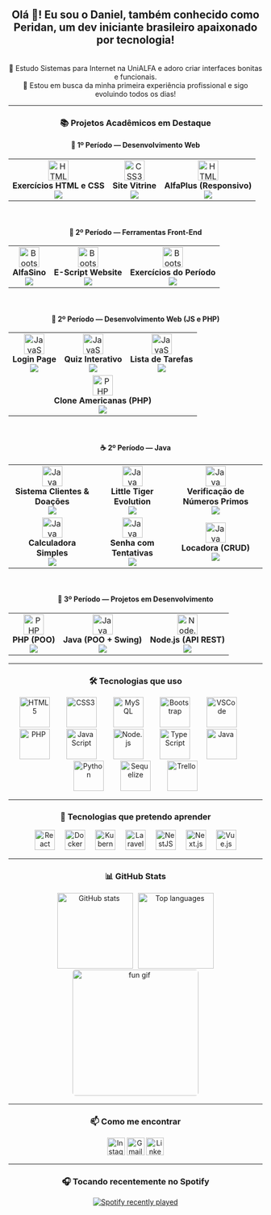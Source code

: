 <div align="center">

## Olá 👋! Eu sou o Daniel, também conhecido como Peridan, um dev iniciante brasileiro apaixonado por tecnologia!
<br>🧠 Estudo Sistemas para Internet na UniALFA e adoro criar interfaces bonitas e funcionais.
<br>🎯 Estou em busca da minha primeira experiência profissional e sigo evoluindo todos os dias!



---

### 📚 Projetos Acadêmicos em Destaque
</div>

<div align="center">

  
#### 🧪 1º Período — Desenvolvimento Web

<table>
  <tr>
    <td align="center">
      <img src="https://cdn.jsdelivr.net/gh/devicons/devicon/icons/html5/html5-original.svg" height="40" alt="HTML5" /><br>
      <strong>Exercícios HTML e CSS</strong><br>
      <a href="https://github.com/DanielSatelPereira/exercicios-html-css-faculdade" title="Abrir repositório em nova guia">
        <img src="https://img.shields.io/badge/Acessar_Repositório-1f2937?style=flat-square&color=%23f97316&labelColor=1f2937" />
      </a>
    </td>
    <td align="center">
      <img src="https://cdn.jsdelivr.net/gh/devicons/devicon/icons/css3/css3-original.svg" height="40" alt="CSS3" /><br>
      <strong>Site Vitrine</strong><br>
      <a href="https://github.com/DanielSatelPereira/site-vitrine-html-css" title="Abrir repositório em nova guia">
        <img src="https://img.shields.io/badge/Acessar_Repositório-1f2937?style=flat-square&color=%23f97316&labelColor=1f2937" />
      </a>
    </td>
    <td align="center">
      <img src="https://cdn.jsdelivr.net/gh/devicons/devicon/icons/html5/html5-original.svg" height="40" alt="HTML5" /><br>
      <strong>AlfaPlus (Responsivo)</strong><br>
      <a href="https://github.com/DanielSatelPereira/alfaplus-1balfa24" title="Abrir repositório em nova guia">
        <img src="https://img.shields.io/badge/Acessar_Repositório-1f2937?style=flat-square&color=%23f97316&labelColor=1f2937" />
      </a>
    </td>
  </tr>
</table>

<br>

#### 🧩 2º Período — Ferramentas Front-End

<table>
  <tr>
    <td align="center">
      <img src="https://cdn.jsdelivr.net/gh/devicons/devicon/icons/bootstrap/bootstrap-original.svg" height="40" alt="Bootstrap" /><br>
      <strong>AlfaSino</strong><br>
      <a href="https://github.com/DanielSatelPereira/alfasino" title="Abrir repositório em nova guia">
        <img src="https://img.shields.io/badge/Acessar_Repositório-1f2937?style=flat-square&color=%23f97316&labelColor=1f2937" />
      </a>
    </td>
    <td align="center">
      <img src="https://cdn.jsdelivr.net/gh/devicons/devicon/icons/bootstrap/bootstrap-original.svg" height="40" alt="Bootstrap" /><br>
      <strong>E-Script Website</strong><br>
      <a href="https://github.com/DanielSatelPereira/e-script-website" title="Abrir repositório em nova guia">
        <img src="https://img.shields.io/badge/Acessar_Repositório-1f2937?style=flat-square&color=%23f97316&labelColor=1f2937" />
      </a>
    </td>
    <td align="center">
      <img src="https://cdn.jsdelivr.net/gh/devicons/devicon/icons/bootstrap/bootstrap-original.svg" height="40" alt="Bootstrap" /><br>
      <strong>Exercícios do Período</strong><br>
      <a href="https://github.com/DanielSatelPereira/ferramentas-front-end-2024" title="Abrir repositório em nova guia">
        <img src="https://img.shields.io/badge/Acessar_Repositório-1f2937?style=flat-square&color=%23f97316&labelColor=1f2937" />
      </a>
    </td>
  </tr>
</table>

<br>

#### 🧪 2º Período — Desenvolvimento Web (JS e PHP)

<table>
  <tr>
    <td align="center">
      <img src="https://cdn.jsdelivr.net/gh/devicons/devicon/icons/javascript/javascript-original.svg" height="40" alt="JavaScript" /><br>
      <strong>Login Page</strong><br>
      <a href="https://github.com/DanielSatelPereira/projetos-web-2periodo/tree/main/javascript/login-page-js" title="Abrir projeto em nova guia">
        <img src="https://img.shields.io/badge/Acessar_Projeto-1f2937?style=flat-square&color=%23facc15&labelColor=1f2937" />
      </a>
    </td>
    <td align="center">
      <img src="https://cdn.jsdelivr.net/gh/devicons/devicon/icons/javascript/javascript-original.svg" height="40" alt="JavaScript" /><br>
      <strong>Quiz Interativo</strong><br>
      <a href="https://github.com/DanielSatelPereira/projetos-web-2periodo/tree/main/javascript/quiz-app-js" title="Abrir projeto em nova guia">
        <img src="https://img.shields.io/badge/Acessar_Projeto-1f2937?style=flat-square&color=%23facc15&labelColor=1f2937" />
      </a>
    </td>
    <td align="center">
      <img src="https://cdn.jsdelivr.net/gh/devicons/devicon/icons/javascript/javascript-original.svg" height="40" alt="JavaScript" /><br>
      <strong>Lista de Tarefas</strong><br>
      <a href="https://github.com/DanielSatelPereira/projetos-web-2periodo/tree/main/javascript/todo-list-exploration-js" title="Abrir projeto em nova guia">
        <img src="https://img.shields.io/badge/Acessar_Projeto-1f2937?style=flat-square&color=%23facc15&labelColor=1f2937" />
      </a>
    </td>
  </tr>
  <tr>
    <td colspan="3" align="center">
      <img src="https://cdn.jsdelivr.net/gh/devicons/devicon/icons/php/php-original.svg" height="40" alt="PHP" /><br>
      <strong>Clone Americanas (PHP)</strong><br>
      <a href="https://github.com/DanielSatelPereira/projetos-web-2periodo/tree/main/php/americanas-clone-php" title="Abrir projeto em nova guia">
        <img src="https://img.shields.io/badge/Acessar_Projeto-1f2937?style=flat-square&color=%23facc15&labelColor=1f2937" />
      </a>
    </td>
  </tr>
</table>

<br>

#### ☕ 2º Período — Java

<table>
  <tr>
    <td align="center">
      <img src="https://cdn.jsdelivr.net/gh/devicons/devicon/icons/java/java-original.svg" height="40" alt="Java" /><br>
      <strong>Sistema Clientes & Doações</strong><br>
      <a href="https://github.com/DanielSatelPereira/java-2-periodo/tree/main/destaques/destaque-atividade-06.md" title="Abrir destaque no GitHub">
        <img src="https://img.shields.io/badge/Ver_Destaque-1f2937?style=flat-square&color=%239b5de5&labelColor=1f2937" />
      </a>
    </td>
    <td align="center">
      <img src="https://cdn.jsdelivr.net/gh/devicons/devicon/icons/java/java-original.svg" height="40" alt="Java" /><br>
      <strong>Little Tiger Evolution</strong><br>
      <a href="https://github.com/DanielSatelPereira/java-2-periodo/tree/main/destaques/destaque-atividade-09.md" title="Abrir destaque no GitHub">
        <img src="https://img.shields.io/badge/Ver_Destaque-1f2937?style=flat-square&color=%239b5de5&labelColor=1f2937" />
      </a>
    </td>
    <td align="center">
      <img src="https://cdn.jsdelivr.net/gh/devicons/devicon/icons/java/java-original.svg" height="40" alt="Java" /><br>
      <strong>Verificação de Números Primos</strong><br>
      <a href="https://github.com/DanielSatelPereira/java-2-periodo/blob/main/destaques/destaque-exercicio06.md" title="Abrir destaque no GitHub">
        <img src="https://img.shields.io/badge/Ver_Destaque-1f2937?style=flat-square&color=%239b5de5&labelColor=1f2937" />
      </a>
    </td>
  </tr>
  <tr>
    <td align="center">
      <img src="https://cdn.jsdelivr.net/gh/devicons/devicon/icons/java/java-original.svg" height="40" alt="Java" /><br>
      <strong>Calculadora Simples</strong><br>
      <a href="https://github.com/DanielSatelPereira/java-2-periodo/blob/main/destaques/destaque-exercicio04.md" title="Abrir destaque no GitHub">
        <img src="https://img.shields.io/badge/Ver_Destaque-1f2937?style=flat-square&color=%239b5de5&labelColor=1f2937" />
      </a>
    </td>
    <td align="center">
      <img src="https://cdn.jsdelivr.net/gh/devicons/devicon/icons/java/java-original.svg" height="40" alt="Java" /><br>
      <strong>Senha com Tentativas</strong><br>
      <a href="https://github.com/DanielSatelPereira/java-2-periodo/blob/main/destaques/destaque-exercicio11.md" title="Abrir destaque no GitHub">
        <img src="https://img.shields.io/badge/Ver_Destaque-1f2937?style=flat-square&color=%239b5de5&labelColor=1f2937" />
      </a>
    </td>
    <td align="center">
      <img src="https://cdn.jsdelivr.net/gh/devicons/devicon/icons/java/java-original.svg" height="40" alt="Java" /><br>
      <strong>Locadora (CRUD)</strong><br>
      <a href="https://github.com/DanielSatelPereira/java-2-periodo/tree/main/destaques/destaque-sistema-locadora.md" title="Abrir destaque no GitHub">
        <img src="https://img.shields.io/badge/Ver_Destaque-1f2937?style=flat-square&color=%239b5de5&labelColor=1f2937" />
      </a>
    </td>
  </tr>
</table>


<br>

#### 🧱 3º Período — Projetos em Desenvolvimento

<table align="center">
  <tr>
    <td align="center">
      <img src="https://cdn.jsdelivr.net/gh/devicons/devicon/icons/php/php-original.svg" height="40" alt="PHP" /><br>
      <strong>PHP (POO)</strong><br>
      <img src="https://img.shields.io/badge/Em_Construção-1f2937?style=flat-square&color=gray&labelColor=1f2937" />
    </td>
    <td align="center">
      <img src="https://cdn.jsdelivr.net/gh/devicons/devicon/icons/java/java-original.svg" height="40" alt="Java" /><br>
      <strong>Java (POO + Swing)</strong><br>
      <img src="https://img.shields.io/badge/Em_Construção-1f2937?style=flat-square&color=gray&labelColor=1f2937" />
    </td>
    <td align="center">
      <img src="https://cdn.jsdelivr.net/gh/devicons/devicon/icons/nodejs/nodejs-original.svg" height="40" alt="Node.js" /><br>
      <strong>Node.js (API REST)</strong><br>
      <img src="https://img.shields.io/badge/Em_Construção-1f2937?style=flat-square&color=gray&labelColor=1f2937" />
    </td>
  </tr>
</table>
</div>


---

<div align="center">

### 🛠️ Tecnologias que uso

<div>
  <img src="https://cdn.jsdelivr.net/gh/devicons/devicon/icons/html5/html5-original.svg" height="60" alt="HTML5" />
  <img width="25" />
  <img src="https://cdn.jsdelivr.net/gh/devicons/devicon/icons/css3/css3-original.svg" height="60" alt="CSS3" />
  <img width="25" />
  <img src="https://cdn.jsdelivr.net/gh/devicons/devicon/icons/mysql/mysql-original.svg" height="60" alt="MySQL" />
  <img width="25" />
  <img src="https://cdn.jsdelivr.net/gh/devicons/devicon/icons/bootstrap/bootstrap-original.svg" height="60" alt="Bootstrap" />
  <img width="25" />
  <img src="https://cdn.jsdelivr.net/gh/devicons/devicon/icons/vscode/vscode-original.svg" height="60" alt="VSCode" />
  <img width="25" />
  <img src="https://cdn.jsdelivr.net/gh/devicons/devicon/icons/php/php-original.svg" height="60" alt="PHP" />
  <img width="25" />
  <img src="https://cdn.jsdelivr.net/gh/devicons/devicon/icons/javascript/javascript-original.svg" height="60" alt="JavaScript" />
  <img width="25" />
  <img src="https://cdn.jsdelivr.net/gh/devicons/devicon/icons/nodejs/nodejs-original.svg" height="60" alt="Node.js" />
  <img width="25" />
  <img src="https://cdn.jsdelivr.net/gh/devicons/devicon/icons/typescript/typescript-original.svg" height="60" alt="TypeScript" />
  <img width="25" />
  <img src="https://cdn.jsdelivr.net/gh/devicons/devicon/icons/java/java-original.svg" height="60" alt="Java" />
  <img width="25" />
  <img src="https://cdn.jsdelivr.net/gh/devicons/devicon/icons/python/python-original.svg" height="60" alt="Python" />
  <img width="25" />
  <img src="https://cdn.jsdelivr.net/gh/devicons/devicon/icons/sequelize/sequelize-original.svg" height="60" alt="Sequelize" />
  <img width="25" />
  <img src="https://cdn.jsdelivr.net/gh/devicons/devicon/icons/trello/trello-plain.svg" height="60" alt="Trello" />
</div>

---

### 🚀 Tecnologias que pretendo aprender

<div>
  <img src="https://cdn.jsdelivr.net/gh/devicons/devicon/icons/react/react-original.svg" height="40" alt="React" />
  <img width="12" />
  <img src="https://cdn.jsdelivr.net/gh/devicons/devicon/icons/docker/docker-original.svg" height="40" alt="Docker" />
  <img width="12" />
  <img src="https://cdn.jsdelivr.net/gh/devicons/devicon/icons/kubernetes/kubernetes-plain.svg" height="40" alt="Kubernetes" />
  <img width="12" />
  <img src="https://cdn.jsdelivr.net/gh/devicons/devicon/icons/laravel/laravel-original.svg" height="40" alt="Laravel" />
  <img width="12" />
  <img src="https://cdn.jsdelivr.net/gh/devicons/devicon/icons/nestjs/nestjs-original.svg" height="40" alt="NestJS" />
  <img width="12" />
  <img src="https://cdn.jsdelivr.net/gh/devicons/devicon/icons/nextjs/nextjs-original.svg" height="40" alt="Next.js" />
  <img width="12" />
  <img src="https://cdn.jsdelivr.net/gh/devicons/devicon/icons/vuejs/vuejs-original.svg" height="40" alt="Vue.js" />
</div>

---

### 📊 GitHub Stats

<div style="display: flex; justify-content: center; align-items: center; gap: 10px; flex-wrap: wrap;">
  <img src="https://github-readme-stats.vercel.app/api?username=DanielSatelPereira&hide_title=false&hide_rank=false&show_icons=true&include_all_commits=true&count_private=true&disable_animations=false&theme=gruvbox&locale=pt-br&hide_border=false" height="150" alt="GitHub stats" />
  
  <img src="https://github-readme-stats.vercel.app/api/top-langs?username=DanielSatelPereira&locale=pt-br&hide_title=false&layout=compact&card_width=320&langs_count=5&theme=gruvbox&hide_border=false" height="150" alt="Top languages" />
</div>

  <img src="https://i.imgflip.com/9z5h59.gif" alt="fun gif" style="border: 2px solid #ffffff; border-radius: 8px; width: 250px;" />
  
---

### 📫 Como me encontrar

<div align="center">
  <a href="https://www.instagram.com/daniel_satel_pereira/" target="_blank" style="text-decoration: none;">
    <img src="https://img.shields.io/static/v1?message=Instagram&logo=instagram&label=&color=E4405F&logoColor=white&labelColor=&style=for-the-badge" height="35" alt="Instagram" />
  </a>
  <a href="mailto:danielsatelpereira@gmail.com" target="_blank" style="text-decoration: none;">
    <img src="https://img.shields.io/static/v1?message=Gmail&logo=gmail&label=&color=D14836&logoColor=white&labelColor=&style=for-the-badge" height="35" alt="Gmail" />
  </a>
  <a href="https://www.linkedin.com/in/daniel-satel-pereira/" target="_blank" style="text-decoration: none;">
    <img src="https://img.shields.io/static/v1?message=LinkedIn&logo=linkedin&label=&color=0077B5&logoColor=white&labelColor=&style=for-the-badge" height="35" alt="LinkedIn" />
  </a>
</div>

---


### 🎧 Tocando recentemente no Spotify

<a href="https://open.spotify.com/user/i76qhj7561xog2v1kmzdli4ch">
  <img src="https://spotify-recently-played-readme.vercel.app/api?user=i76qhj7561xog2v1kmzdli4ch&count=5&unique=true" alt="Spotify recently played" />
</a>

</div>
